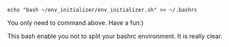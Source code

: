 ```
echo "bash ~/env_initializer/env_initializer.sh" >> ~/.bashrc
```

You only need to command above. Have a fun:)

This bash enable you not to split your bashrc environment.
It is really clear.
